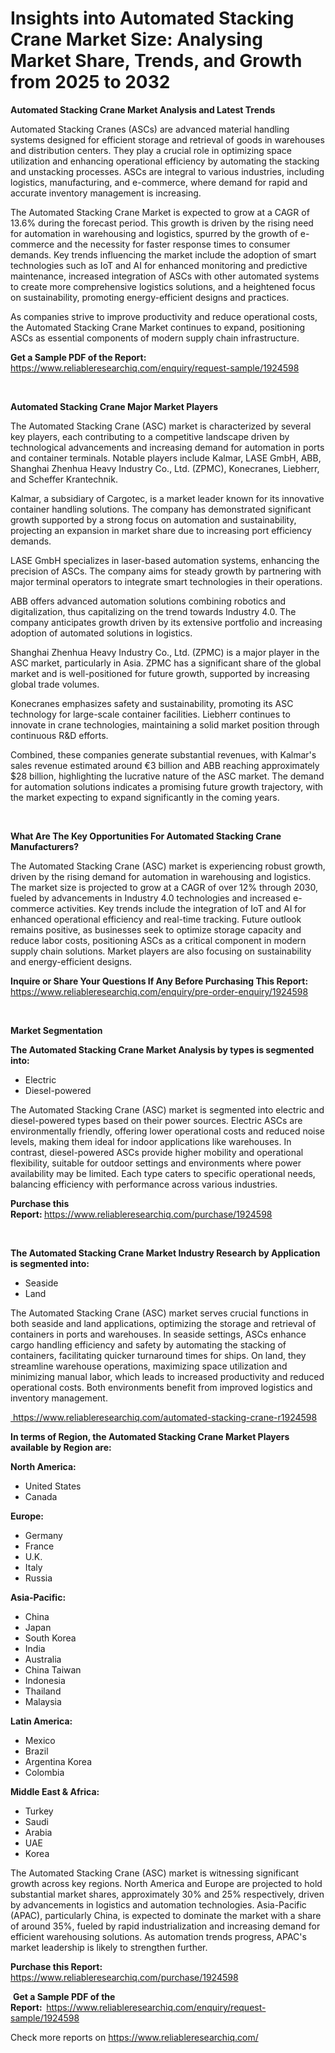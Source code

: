 <p><h1>Insights into Automated Stacking Crane Market Size: Analysing Market Share, Trends, and Growth from 2025 to 2032</h1></p><p><strong>Automated Stacking Crane Market Analysis and Latest Trends</strong></p>
<p><p>Automated Stacking Cranes (ASCs) are advanced material handling systems designed for efficient storage and retrieval of goods in warehouses and distribution centers. They play a crucial role in optimizing space utilization and enhancing operational efficiency by automating the stacking and unstacking processes. ASCs are integral to various industries, including logistics, manufacturing, and e-commerce, where demand for rapid and accurate inventory management is increasing.</p><p>The Automated Stacking Crane Market is expected to grow at a CAGR of 13.6% during the forecast period. This growth is driven by the rising need for automation in warehousing and logistics, spurred by the growth of e-commerce and the necessity for faster response times to consumer demands. Key trends influencing the market include the adoption of smart technologies such as IoT and AI for enhanced monitoring and predictive maintenance, increased integration of ASCs with other automated systems to create more comprehensive logistics solutions, and a heightened focus on sustainability, promoting energy-efficient designs and practices.</p><p>As companies strive to improve productivity and reduce operational costs, the Automated Stacking Crane Market continues to expand, positioning ASCs as essential components of modern supply chain infrastructure.</p></p>
<p><strong>Get a Sample PDF of the Report:&nbsp;</strong> <a href="https://www.reliableresearchiq.com/enquiry/request-sample/1924598?utm_campaign=2885&utm_medium=2&utm_source=Github&utm_content=ia&utm_term=28022025&utm_id=automated-stacking-crane">https://www.reliableresearchiq.com/enquiry/request-sample/1924598</a></p>
<p>&nbsp;</p>
<p><strong>Automated Stacking Crane Major Market Players</strong></p>
<p><p>The Automated Stacking Crane (ASC) market is characterized by several key players, each contributing to a competitive landscape driven by technological advancements and increasing demand for automation in ports and container terminals. Notable players include Kalmar, LASE GmbH, ABB, Shanghai Zhenhua Heavy Industry Co., Ltd. (ZPMC), Konecranes, Liebherr, and Scheffer Krantechnik.</p><p>Kalmar, a subsidiary of Cargotec, is a market leader known for its innovative container handling solutions. The company has demonstrated significant growth supported by a strong focus on automation and sustainability, projecting an expansion in market share due to increasing port efficiency demands.</p><p>LASE GmbH specializes in laser-based automation systems, enhancing the precision of ASCs. The company aims for steady growth by partnering with major terminal operators to integrate smart technologies in their operations.</p><p>ABB offers advanced automation solutions combining robotics and digitalization, thus capitalizing on the trend towards Industry 4.0. The company anticipates growth driven by its extensive portfolio and increasing adoption of automated solutions in logistics.</p><p>Shanghai Zhenhua Heavy Industry Co., Ltd. (ZPMC) is a major player in the ASC market, particularly in Asia. ZPMC has a significant share of the global market and is well-positioned for future growth, supported by increasing global trade volumes.</p><p>Konecranes emphasizes safety and sustainability, promoting its ASC technology for large-scale container facilities. Liebherr continues to innovate in crane technologies, maintaining a solid market position through continuous R&D efforts.</p><p>Combined, these companies generate substantial revenues, with Kalmar's sales revenue estimated around €3 billion and ABB reaching approximately $28 billion, highlighting the lucrative nature of the ASC market. The demand for automation solutions indicates a promising future growth trajectory, with the market expecting to expand significantly in the coming years.</p></p>
<p>&nbsp;</p>
<p><strong>What Are The Key Opportunities For Automated Stacking Crane Manufacturers?</strong></p>
<p><p>The Automated Stacking Crane (ASC) market is experiencing robust growth, driven by the rising demand for automation in warehousing and logistics. The market size is projected to grow at a CAGR of over 12% through 2030, fueled by advancements in Industry 4.0 technologies and increased e-commerce activities. Key trends include the integration of IoT and AI for enhanced operational efficiency and real-time tracking. Future outlook remains positive, as businesses seek to optimize storage capacity and reduce labor costs, positioning ASCs as a critical component in modern supply chain solutions. Market players are also focusing on sustainability and energy-efficient designs.</p></p>
<p><strong>Inquire or Share Your Questions If Any Before Purchasing This Report:</strong> <a href="https://www.reliableresearchiq.com/enquiry/pre-order-enquiry/1924598?utm_campaign=2885&utm_medium=2&utm_source=Github&utm_content=ia&utm_term=28022025&utm_id=automated-stacking-crane">https://www.reliableresearchiq.com/enquiry/pre-order-enquiry/1924598</a></p>
<p>&nbsp;</p>
<p><strong>Market Segmentation</strong></p>
<p><strong>The Automated Stacking Crane Market Analysis by types is segmented into:</strong></p>
<p><ul><li>Electric</li><li>Diesel-powered</li></ul></p>
<p><p>The Automated Stacking Crane (ASC) market is segmented into electric and diesel-powered types based on their power sources. Electric ASCs are environmentally friendly, offering lower operational costs and reduced noise levels, making them ideal for indoor applications like warehouses. In contrast, diesel-powered ASCs provide higher mobility and operational flexibility, suitable for outdoor settings and environments where power availability may be limited. Each type caters to specific operational needs, balancing efficiency with performance across various industries.</p></p>
<p><strong>Purchase this Report:&nbsp;</strong><a href="https://www.reliableresearchiq.com/purchase/1924598?utm_campaign=2885&utm_medium=2&utm_source=Github&utm_content=ia&utm_term=28022025&utm_id=automated-stacking-crane">https://www.reliableresearchiq.com/purchase/1924598</a></p>
<p>&nbsp;</p>
<p><strong>The Automated Stacking Crane Market Industry Research by Application is segmented into:</strong></p>
<p><ul><li>Seaside</li><li>Land</li></ul></p>
<p><p>The Automated Stacking Crane (ASC) market serves crucial functions in both seaside and land applications, optimizing the storage and retrieval of containers in ports and warehouses. In seaside settings, ASCs enhance cargo handling efficiency and safety by automating the stacking of containers, facilitating quicker turnaround times for ships. On land, they streamline warehouse operations, maximizing space utilization and minimizing manual labor, which leads to increased productivity and reduced operational costs. Both environments benefit from improved logistics and inventory management.</p></p>
<p><a href="https://www.reliableresearchiq.com/automated-stacking-crane-r1924598?utm_campaign=2885&utm_medium=2&utm_source=Github&utm_content=ia&utm_term=28022025&utm_id=automated-stacking-crane">&nbsp;https://www.reliableresearchiq.com/automated-stacking-crane-r1924598</a></p>
<p><strong>In terms of Region, the Automated Stacking Crane Market Players available by Region are:</strong></p>
<p>
    <p> <strong> North America: </strong>
        <ul>
            <li>United States</li>
            <li>Canada</li>
        </ul>
        </p> 
    <p> <strong> Europe: </strong>
        <ul>
            <li>Germany</li>
            <li>France</li>
            <li>U.K.</li>
            <li>Italy</li>
            <li>Russia</li>
        </ul>
        </p> 
    <p> <strong> Asia-Pacific: </strong>
        <ul>
            <li>China</li>
            <li>Japan</li>
            <li>South Korea</li>
            <li>India</li>
            <li>Australia</li>
            <li>China Taiwan</li>
            <li>Indonesia</li>
            <li>Thailand</li>
            <li>Malaysia</li>
        </ul>
        </p> 
    <p> <strong> Latin America: </strong>
        <ul>
            <li>Mexico</li>
            <li>Brazil</li>
            <li>Argentina Korea</li>
            <li>Colombia</li>
        </ul>
        </p> 
    <p> <strong> Middle East & Africa: </strong>
        <ul>
            <li>Turkey</li>
            <li>Saudi</li>
            <li>Arabia</li>
            <li>UAE</li>
            <li>Korea</li>
        </ul>
    </p>
    </p>
<p><p>The Automated Stacking Crane (ASC) market is witnessing significant growth across key regions. North America and Europe are projected to hold substantial market shares, approximately 30% and 25% respectively, driven by advancements in logistics and automation technologies. Asia-Pacific (APAC), particularly China, is expected to dominate the market with a share of around 35%, fueled by rapid industrialization and increasing demand for efficient warehousing solutions. As automation trends progress, APAC's market leadership is likely to strengthen further.</p></p>
<p><strong>Purchase this Report: </strong><a href="https://www.reliableresearchiq.com/purchase/1924598?utm_campaign=2885&utm_medium=2&utm_source=Github&utm_content=ia&utm_term=28022025&utm_id=automated-stacking-crane">https://www.reliableresearchiq.com/purchase/1924598</a></p>
<p>&nbsp;<strong>Get a Sample PDF of the Report:&nbsp;&nbsp;</strong><a href="https://www.reliableresearchiq.com/enquiry/request-sample/1924598?utm_campaign=2885&utm_medium=2&utm_source=Github&utm_content=ia&utm_term=28022025&utm_id=automated-stacking-crane">https://www.reliableresearchiq.com/enquiry/request-sample/1924598</a></p>
<p><strong></strong></p>
<p>Check more reports on <a href="https://www.reliableresearchiq.com/?utm_campaign=2885&utm_medium=2&utm_source=Github&utm_content=ia&utm_term=28022025&utm_id=automated-stacking-crane">https://www.reliableresearchiq.com/</a></p>
